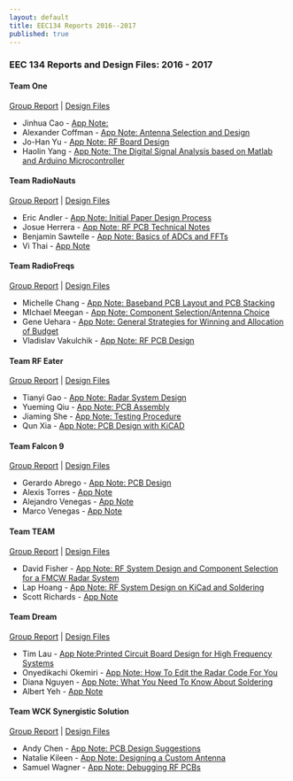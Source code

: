 ```yaml
---
layout: default
title: EEC134 Reports 2016--2017
published: true
---
```

### EEC 134 Reports and Design Files: 2016 - 2017

#### Team One

[Group Report](/education/files/eec134-2016-2017/Team_One/Team_One_Report.pdf) \| [Design Files](/education/files/eec134-2016-2017/Team_One/Team_One_Design_Files.zip)

* Jinhua Cao - [App Note: ](/education/files/eec134-2016-2017/Team_One/AN_Jinhua_Cao.pdf)
* Alexander Coffman - [App Note: Antenna Selection and Design](/education/files/eec134-2016-2017/Team_One/AN_Alex_Coffman.pdf)
* Jo-Han Yu - [App Note: RF Board Design](/education/files/eec134-2016-2017/Team_One/AN_Jo_Han_Yu.pdf)
* Haolin Yang - [App Note: The Digital Signal Analysis based on Matlab and Arduino Microcontroller](/education/files/eec134-2016-2017/Team_One/AN_Haolin_Yang.pdf)

#### Team RadioNauts

[Group Report](/education/files/eec134-2016-2017/Team_RadioNauts/Team_RadioNauts_Report.pdf) \| [Design Files](/education/files/eec134-2016-2017/Team_RadioNauts/Team_RadioNauts_Design_Files.zip)

* Eric Andler - [App Note: Initial Paper Design Process](/education/files/eec134-2016-2017/Team_RadioNauts/AN_Eric_Andler.pdf)
* Josue Herrera - [App Note: RF PCB Technical Notes](/education/files/eec134-2016-2017/Team_RadioNauts/AN_Josue_Herrera.pdf)
* Benjamin Sawtelle - [App Note: Basics of ADCs and FFTs](/education/files/eec134-2016-2017/Team_RadioNauts/AN_Ben_Sawtelle.pdf)
* Vi Thai - [App Note](/education/files/eec134-2016-2017/Team_RadiNauts/AN_Vi_Thai.pdf)

#### Team RadioFreqs

[Group Report](/education/files/eec134-2016-2017/Team_RadioFreqs/Team_RadioFreqs_Report.pdf) \| [Design Files](/education/files/eec134-2016-2017/Team_RadioNauts/Team_RadioFreqs_Design_Files.zip)

* Michelle Chang - [App Note: Baseband PCB Layout and PCB Stacking](/education/files/eec134-2016-2017/Team_RadioFreqs/AN_Michelle_Chang.pdf)
* MIchael Meegan - [App Note: Component Selection/Antenna Choice](education/files/eec134-2016-2017/Team_RadioFreqs/AN_Michael_Meegan.pdf)
* Gene Uehara - [App Note: General Strategies for Winning and Allocation of Budget](/education/files/eec134-2016-2017/Team_RadioFreqs/AN_Gene_Uehara.pdf)
* Vladislav Vakulchik - [App Note: RF PCB Design](/education/files/eec134-2016-2017/Team_RadioFreqs/AN_Vladislav_Vakulchik.pdf)

#### Team RF Eater

[Group Report](/education/files/eec134-2016-2017/Team_RF_Eater/Team_RF_Eater_Report.pdf) \| [Design Files](/education/files/eec134-2016-2017/Team_RF_Eater/Team_RF_Eater_Design_Files.docx)

* Tianyi Gao - [App Note: Radar System Design](/education/files/eec134-2016-2017/Team_RF_Eater/AN_Tianyi_Gao.pdf)
* Yueming Qiu - [App Note: PCB Assembly](/education/files/eec134-2016-2017/Team_RF_Eater/AN_Yueming_Qiu.pdf)
* Jiaming She - [App Note: Testing Procedure](/education/files/eec134-2016-2017/Team_RF_Eater/AN_Jiaming_She.pdf)
* Qun Xia - [App Note: PCB Design with KiCAD](/education/files/eec134-2016-2017/Team_RF_Eater/AN_Qun_Xia.pdf)
 
#### Team Falcon 9

[Group Report](/education/files/eec134-2016-2017/Team_Falcon9/Team_Falcon9_Report.pdf) \| [Design Files](/education/files/eec134-2016-2017/Team_RF_Eater/Team_Falcon9_Design_Files.zip)

* Gerardo Abrego - [App Note: PCB Design](/education/files/eec134-2016-2017/Team_Falcon9/AN_Gerardo_Abrego.pdf)
* Alexis Torres - [App Note](/education/files/eec134-2016-2017/Team_Falcon9/AN_Alexis_Torres.pdf)
* Alejandro Venegas - [App Note](/education/files/eec134-2016-2017/Team_Falcon9/AN_Alejandro_Venegas.pdf)
* Marco Venegas - [App Note](/education/files/eec134-2016-2017/Team_Falcon9/AN_Marco_Venegas.pdf)

#### Team TEAM

[Group Report](/education/files/eec134-2016-2017/Team_TEAM/Team_TEAM_Report.pdf) \| [Design Files](/education/files/eec134-2016-2017/Team_TEAM/Team_TEAM_Design_Files.zip)

* David Fisher - [App Note: RF System Design and Component Selection for a FMCW Radar System](/education/files/eec134-2016-2017/Team_TEAM/AN_David_Fisher.pdf)
* Lap Hoang - [App Note: RF System Design on KiCad and Soldering](/education/files/eec134-2016-2017/Team_TEAM/AN_Lap_Hoang.pdf)
* Scott Richards - [App Note](/education/files/eec134-2016-2017/Team_TEAM/AN_Scott_Richards.pdf)

#### Team Dream

[Group Report](/education/files/eec134-2016-2017/Team_Dream/Team_Dream_Report.pdf) \| [Design Files](/education/files/eec134-2016-2017/Team_Dream/Team_Dream_Design_Files.zip)

* Tim Lau - [App Note:Printed Circuit Board Design for High Frequency Systems](/education/files/eec134-2016-2017/Team_Dream/AN_Tim_Lau.pdf)
* <i class="fa fa-thumbs-up" aria-hidden="true" style="color:green"></i> Onyedikachi Okemiri - [App Note: How To Edit the Radar Code For You](/education/files/eec134-2016-2017/Team_Dream/AN_Onyedikachi_Okemiri.pdf)
* Diana Nguyen - [App Note: What You Need To Know About Soldering](/education/files/eec134-2016-2017/Team_Dream/AN_Diana_Nguyen.pdf)
* Albert Yeh - [App Note](/education/files/eec134-2016-2017/Team_Dream/AN_Albert_Yeh.pdf)

#### Team WCK Synergistic Solution

[Group Report](/education/files/eec134-2016-2017/Team_Stefan_Joe/Team_WCKSS_Report.pdf) \| [Design Files](/education/files/eec134-2016-2017/Team_Stefan_Joe/Team_WCKSS_Design_Files.zip)

* Andy Chen - [App Note: PCB Design Suggestions](/education/files/eec134-2016-2017/Team_WCKSS/AN_Andy_Chen.pdf)
* Natalie Kileen - [App Note: Designing a Custom Antenna](/education/files/eec134-2016-2017/Team_WCKSS/AN_Natalie_Kileen.pdf)
* Samuel Wagner - [App Note: Debugging RF PCBs](/education/files/eec134-2016-2017/Team_WCKSS/AN_Sam_Wagner.pdf)